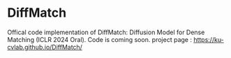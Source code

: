 # DiffMatch
Offical code implementation of DiffMatch: Diffusion Model for Dense Matching (ICLR 2024 Oral).
Code is coming soon.
project page : https://ku-cvlab.github.io/DiffMatch/
